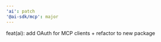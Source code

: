 ```yaml
---
'ai': patch
'@ai-sdk/mcp': major
---
```


feat(ai): add OAuth for MCP clients + refactor to new package
